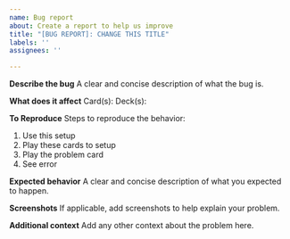```yaml
---
name: Bug report
about: Create a report to help us improve
title: "[BUG REPORT]: CHANGE THIS TITLE"
labels: ''
assignees: ''

---
```


**Describe the bug**
A clear and concise description of what the bug is.

**What does it affect**
Card(s):
Deck(s):

**To Reproduce**
Steps to reproduce the behavior:
1. Use this setup
2. Play these cards to setup
3. Play the problem card
4. See error

**Expected behavior**
A clear and concise description of what you expected to happen.

**Screenshots**
If applicable, add screenshots to help explain your problem.

**Additional context**
Add any other context about the problem here.
